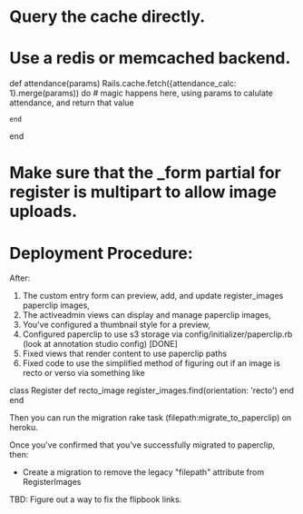 # Query the cache directly.
# Use a redis or memcached backend.
  def attendance(params)
    Rails.cache.fetch({attendance_calc: 1}.merge(params))  do
      # magic happens here, using params to calulate attendance, and return that value
    
    end
  end


# Make sure that the _form partial for register is multipart to allow image uploads.

# Deployment Procedure:

After:
1. The custom entry form can preview, add, and update register_images paperclip images,
2. The activeadmin views can display and manage paperclip images,
3. You've configured a thumbnail style for a preview,
4. Configured paperclip to use s3 storage via config/initializer/paperclip.rb (look at annotation studio config) [DONE]
5. Fixed views that render content to use paperclip paths
6. Fixed code to use the simplified method of figuring out if an image is recto or verso via something like 

class Register
  def recto_image
    register_images.find(orientation: 'recto')
  end
end

Then you can run the migration rake task (filepath:migrate_to_paperclip) on heroku.

Once you've confirmed that you've successfully migrated to paperclip, then:
* Create a migration to remove the legacy "filepath" attribute from RegisterImages

TBD: Figure out a way to fix the flipbook links.
